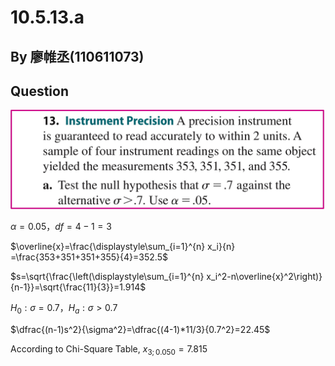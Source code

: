 # 10.5.13.a

## By 廖帷丞(110611073)

## Question
![image](https://github.com/HWTeng-Course/202402-Statistics/blob/main/%E7%B5%B1%E8%A8%88%E9%A1%8C%E7%9B%AE.jpg)


$\alpha = 0.05 ， df=4-1=3$

$\overline{x}=\frac{\displaystyle\sum_{i=1}^{n} x_i}{n} =\frac{353+351+351+355}{4}=352.5$
  
$s=\sqrt{\frac{\left(\displaystyle\sum_{i=1}^{n} x_i^2-n\overline{x}^2\right)}{n-1}}=\sqrt{\frac{11}{3}}=1.914$


$H_0:{\sigma}=0.7  ， H_a:{{\sigma}}>0.7$
  
$\dfrac{(n-1)s^2}{\sigma^2}=\dfrac{(4-1)*11/3}{0.7^2}=22.45$

According to Chi-Square Table, $x_{3;0.050} = 7.815$



